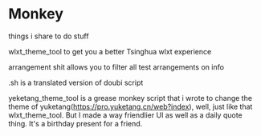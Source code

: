 # Monkey
  things i share to do stuff
  
  wlxt_theme_tool to get you a better Tsinghua wlxt experience
  
  arrangement shit allows you to filter all test arrangements on info
  
  .sh is a translated version of doubi script
  
  yeketang_theme_tool is a grease monkey script that i wrote to change the theme of yuketang(https://pro.yuketang.cn/web?index), well, just like that wlxt_theme_tool. But I made a way friendlier UI as well as a daily quote thing. It's a birthday present for a friend.
